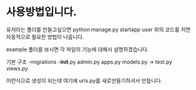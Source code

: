 # 사용방법입니다.

유저라는 폴더를 만들고싶으면 
python manage.py startapp user
위의 코드를 치면 자동적으로 필요한 방법이 나옵니다.

example 폴더를 보시면 각 파일의 기능에 대해서 설명하겠습니다.

기본 구조 
-migrations
-__init__.py
admin.py
apps.py
models.py ->
test.py
views.py

이런식으로 생성이 되는데
여기에 urls.py를 새로만들기하셔서 만듭니다.

